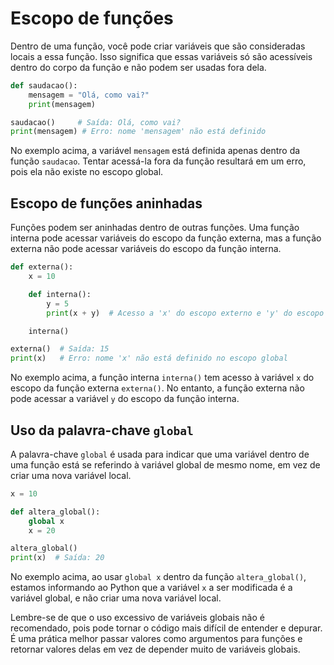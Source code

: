 # Escopo de funções

Dentro de uma função, você pode criar variáveis que são consideradas locais a essa função. Isso significa que essas variáveis só são acessíveis dentro do corpo da função e não podem ser usadas fora dela.

```python
def saudacao():
    mensagem = "Olá, como vai?"
    print(mensagem)

saudacao()     # Saída: Olá, como vai?
print(mensagem) # Erro: nome 'mensagem' não está definido
```

No exemplo acima, a variável `mensagem` está definida apenas dentro da função `saudacao`. Tentar acessá-la fora da função resultará em um erro, pois ela não existe no escopo global.

## **Escopo de funções aninhadas**

Funções podem ser aninhadas dentro de outras funções. Uma função interna pode acessar variáveis do escopo da função externa, mas a função externa não pode acessar variáveis do escopo da função interna.

```python
def externa():
    x = 10

    def interna():
        y = 5
        print(x + y)  # Acesso a 'x' do escopo externo e 'y' do escopo interno

    interna()

externa()  # Saída: 15
print(x)   # Erro: nome 'x' não está definido no escopo global
```

No exemplo acima, a função interna `interna()` tem acesso à variável `x` do escopo da função externa `externa()`. No entanto, a função externa não pode acessar a variável `y` do escopo da função interna.

## **Uso da palavra-chave `global`**

A palavra-chave `global` é usada para indicar que uma variável dentro de uma função está se referindo à variável global de mesmo nome, em vez de criar uma nova variável local.

```python
x = 10

def altera_global():
    global x
    x = 20

altera_global()
print(x)  # Saída: 20
```

No exemplo acima, ao usar `global x` dentro da função `altera_global()`, estamos informando ao Python que a variável `x` a ser modificada é a variável global, e não criar uma nova variável local.

Lembre-se de que o uso excessivo de variáveis globais não é recomendado, pois pode tornar o código mais difícil de entender e depurar. É uma prática melhor passar valores como argumentos para funções e retornar valores delas em vez de depender muito de variáveis globais.